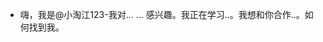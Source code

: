 - 嗨，我是@小淘江123-我对... ... 感兴趣。我正在学习..。我想和你合作..。如何找到我。<!---Xiaotaojiang123/xiaotaojiang123是一个 something 特殊的 something 存储库，因为它的‘ README.md’(this file)出现在您的 GitHub 配置文件中。您可以单击“预览”链接查看您的更改。--->

